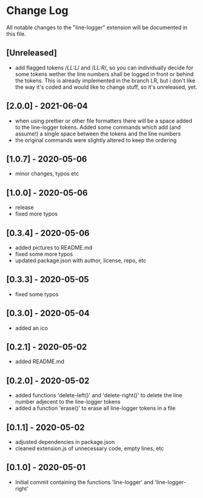 # Change Log

All notable changes to the "line-logger" extension will be documented in this file.


## [Unreleased]
 - add flagged tokens /*LL:L*/ and /*LL:R*/, so you can individually decide for some tokens wether the line numbers shall be logged in front or behind the tokens. This is already implemented in the branch LR, but i don't like the way it's coded and would like to change stuff, so it's unreleased, yet.

## [2.0.0] - 2021-06-04
  - when using prettier or other file formatters there will be a space added to the line-logger tokens. Added some commands which add (and assume!) a single space between the tokens and the line numbers
  - the original commands were slightly altered to keep the ordering

## [1.0.7] - 2020-05-06
  - minor changes, typos etc

## [1.0.0] - 2020-05-06
  - release
  - fixed more typos

## [0.3.4] - 2020-05-06
  - added pictures to README.md
  - fixed some more typos
  - updated package.json with author, license, repo, etc 

## [0.3.3] - 2020-05-05
  - fixed some typos

## [0.3.0] - 2020-05-04
  - added an ico

## [0.2.1] - 2020-05-02
  - added README.md

## [0.2.0] - 2020-05-02
  - added functions 'delete-left()' and 'delete-right()' to delete the line number adjecent to the line-logger tokens
  - added a function 'erase()' to erase all line-logger tokens in a file

## [0.1.1] - 2020-05-02
  - adjusted dependencies in package.json
  - cleaned extension.js of unnecessary code, empty lines, etc

## [0.1.0] - 2020-05-01
 - Initial commit containing the functions 'line-logger' and 'line-logger-right'
